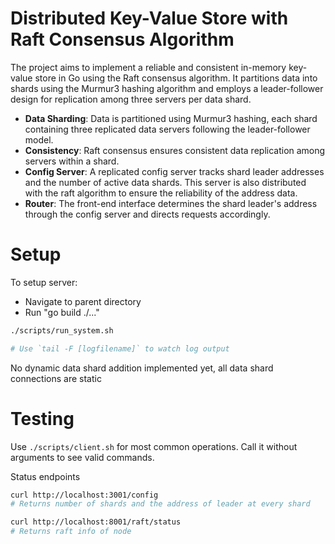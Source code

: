 # Distributed Key-Value Store with Raft Consensus Algorithm

The project aims to implement a reliable and consistent in-memory key-value store in Go using the Raft consensus algorithm. It partitions data into shards using the Murmur3 hashing algorithm and employs a leader-follower design for replication among three servers per data shard.

- **Data Sharding**: Data is partitioned using Murmur3 hashing, each shard containing three replicated data servers following the leader-follower model.
- **Consistency**: Raft consensus ensures consistent data replication among servers within a shard.
- **Config Server**: A replicated config server tracks shard leader addresses and the number of active data shards. This server is also distributed with the raft algorithm to ensure the reliability of the address data.
- **Router**: The front-end interface determines the shard leader's address through the config server and directs requests accordingly.

# Setup

To setup server:
- Navigate to parent directory
- Run "go build ./..."

```sh
./scripts/run_system.sh

# Use `tail -F [logfilename]` to watch log output
```

No dynamic data shard addition implemented yet, all data shard connections are static

# Testing

Use `./scripts/client.sh` for most common operations.
Call it without arguments to see valid commands.

Status endpoints

```sh
curl http://localhost:3001/config
# Returns number of shards and the address of leader at every shard

curl http://localhost:8001/raft/status
# Returns raft info of node
```

